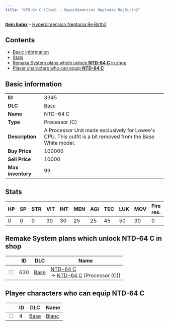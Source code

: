 ```yaml
---
title: "NTD-64 C (Item) - Hyperdimension Neptunia Re;Birth2"
---
```


[**Item Index**](/neptunia/rb2/item/index.html) - [Hyperdimension Neptunia Re;Birth2](/neptunia/rb2)

## Contents

- [Basic information](#basic-information)
- [Stats](#stats)
- [Remake System plans which unlock **NTD-64 C** in shop](#remake-system-plans-which-unlock-ntd-64-c-in-shop)
- [Player characters who can equip **NTD-64 C**](#player-characters-who-can-equip-ntd-64-c)

## Basic information

|   |   |
| -- | -- |
| **ID** | 3345 |
| **DLC** | [Base](/neptunia/rb2/dlc/0-base.html) |
| **Name** | NTD-64 C |
| **Type** | Processor (C) |
| **Description** | A Processor Unit made exclusively for Lowee's CPU. This outfit is a bit removed from the Base White model. |
| **Buy Price** | 100000 |
| **Sell Price** | 10000 |
| **Max inventory** | 99 |

## Stats

| HP | SP | STR | VIT | INT | MEN | AGI | TEC | LUK | MOV | Fire res. | Ice res. | Wind res. | Lightning res. |
| -- | -- | --- | --- | --- | --- | --- | --- | --- | --- | --------- | -------- | --------- | -------------- |
| 0 | 0 | 0 | 30 | 30 | 25 | 25 | 45 | 50 | 30 | 0 | 0 | 0 | 0 |

## Remake System plans which unlock **NTD-64 C** in shop

|    | ID | DLC | Name |
| -- | -- | --- | ---- |
| <input type="checkbox" id="rb2-remake-0-630" class="trackbox" /> | 630 | [Base](/neptunia/rb2/dlc/0-base.html) | [NTD-64 C](/neptunia/rb2/remake/0-630-ntd-64-c.html)<br />→ [NTD-64 C](/neptunia/rb2/item/0-3345-ntd-64-c.html) (Processor (C)) |

## Player characters who can equip **NTD-64 C**

|    | ID | DLC | Name |
| -- | -- | --- | ---- |
| <input type="checkbox" id="rb2-player-0-4" class="trackbox" /> | 4 | [Base](/neptunia/rb2/dlc/0-base.html) | [Blanc](/neptunia/rb2/player/0-4-blanc.html) |
